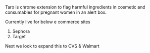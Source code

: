 Taro is chrome extension to flag harmful ingredients in cosmetic and consumables for pregnant women in an alert box.

Currently live for below e commerce sites
1. Sephora
2. Target

Next we look to expand this to CVS & Walmart 

